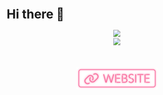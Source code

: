 # Hi there 👋

<div align="center">
  <img height="137px" src="https://github-readme-stats.vercel.app/api?username=Lostiz&show_icons=true&theme=moltack"/>
                           </div>
                           
<div align="center"> <img src="https://activity-graph.herokuapp.com/graph?username=Lostiz&theme=cottoncandy" /> </div>
                           
<p align="center"> 
  </br></br>
  <a href="https://s12h.top"><img src="/website.svg" width="185px"/></a>
  </br></br></br>
</p>
